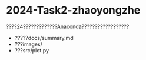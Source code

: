 # 2024-Task2-zhaoyongzhe
????24?????????????Anaconda??????????????????
- ?????docs/summary.md
- ???images/
- ???src/plot.py